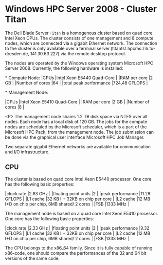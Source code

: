 # Windows HPC Server 2008 - Cluster Titan

The Dell Blade Server `Titan` is a homogenous cluster based on quad core
Intel Xeon CPUs. The cluster consists of one management and 8 compute
nodes, which are connected via a gigabit Ethernet network. The
connection to the cluster is only available over a terminal server
(titants1.hpcms.zih.tu-dresden.de, 141.30.63.227) via the remote desktop
protocol.

The nodes are operated by the Windows operating system Microsoft HPC
Server 2008. Currently, the following hardware is installed:

\* Compute Node: \|CPUs \|Intel Xeon E5440 Quad-Core \| \|RAM per core
\|2 GB \| \|Number of cores \|64 \| \|total peak performance \|724,48
GFLOPS \|

\* Management Node:

\|CPUs \|Intel Xeon E5410 Quad-Core \| \|RAM per core \|2 GB \| \|Number
of cores \|8 \|

\<P> The management node shares 1.2 TB disk space via NTFS over all
nodes. Each node has a local disk of 120 GB. The jobs for the compute
nodes are scheduled by the Microsoft scheduler, which is a part of the
Microsoft HPC Pack, from the management node. The job submission can be
done via the graphical user interface Microsoft HPC Job Manager.

Two separate gigabit Ethernet networks are available for communication
and I/O infrastructure.

## CPU

The cluster is based on quad core Intel Xeon E5440 processor. One core
has the following basic properties:

\|clock rate \|2.83 GHz \| \|floating point units \|2 \| \|peak
performance \|11.26 GFLOPS \| \|L1 cache \|32 KB I + 32KB on chip per
core \| \|L2 cache \|12 MB I+D on chip per chip, 6MB shared/ 2 cores \|
\|FSB \|1333 MHz \|

The management node is based on a quad core Intel Xeon E5410 processor.
One core has the following basic properties:

\|clock rate \|2.33 GHz \| \|floating point units \|2 \| \|peak
performance \|9.32 GFLOPS \| \|L1 cache \|32 KB I + 32KB on chip per
core \| \|L2 cache \|12 MB I+D on chip per chip, 6MB shared/ 2 cores \|
\|FSB \|1333 MHz \|

The CPU belongs to the x86_64 family. Since it is fully capable of
running x86-code, one should compare the performances of the 32 and 64
bit versions of the same code.
